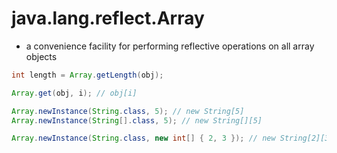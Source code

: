 # java.lang.reflect.Array

- a convenience facility for performing reflective operations on all array objects

```java
int length = Array.getLength(obj);

Array.get(obj, i); // obj[i]

Array.newInstance(String.class, 5); // new String[5]
Array.newInstance(String[].class, 5); // new String[][5]

Array.newInstance(String.class, new int[] { 2, 3 }); // new String[2][3]
```
